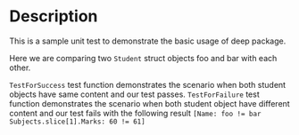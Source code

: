 # Description

This is a sample unit test to demonstrate the basic usage of deep package.

Here we are comparing two `Student` struct objects foo and bar with each other.

`TestForSuccess` test function demonstrates the scenario when both student objects have same content and our test passes.
`TestForFailure` test function demonstrates the scenario when both student object have different content and our test fails with the following result `[Name: foo != bar Subjects.slice[1].Marks: 60 != 61]`